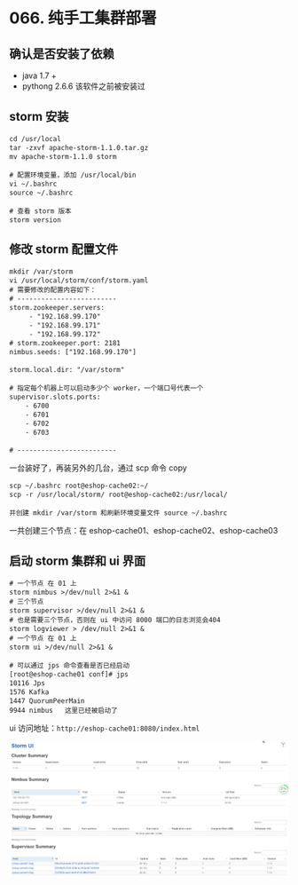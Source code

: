 # 066. 纯手工集群部署

## 确认是否安装了依赖

- java 1.7 +
- pythong 2.6.6 该软件之前被安装过

## storm 安装

```
cd /usr/local
tar -zxvf apache-storm-1.1.0.tar.gz
mv apache-storm-1.1.0 storm

# 配置环境变量，添加 /usr/local/bin
vi ~/.bashrc
source ~/.bashrc

# 查看 storm 版本
storm version
```

## 修改 storm 配置文件

```
mkdir /var/storm
vi /usr/local/storm/conf/storm.yaml
# 需要修改的配置内容如下：
# -------------------------
storm.zookeeper.servers:
     - "192.168.99.170"
     - "192.168.99.171"
     - "192.168.99.172"
# storm.zookeeper.port: 2181
nimbus.seeds: ["192.168.99.170"]

storm.local.dir: "/var/storm"

# 指定每个机器上可以启动多少个 worker，一个端口号代表一个
supervisor.slots.ports:
    - 6700
    - 6701
    - 6702
    - 6703

# -------------------------
```

一台装好了，再装另外的几台，通过 scp 命令 copy

```
scp ~/.bashrc root@eshop-cache02:~/
scp -r /usr/local/storm/ root@eshop-cache02:/usr/local/

并创建 mkdir /var/storm 和刷新环境变量文件 source ~/.bashrc
```

一共创建三个节点：在 eshop-cache01、eshop-cache02、eshop-cache03

## 启动 storm 集群和 ui 界面

```
# 一个节点 在 01 上
storm nimbus >/dev/null 2>&1 &
# 三个节点
storm supervisor >/dev/null 2>&1 &
# 也是需要三个节点，否则在 ui 中访问 8000 端口的日志浏览会404
storm logviewer > /dev/null 2>&1 &
# 一个节点 在 01 上
storm ui >/dev/null 2>&1 &

# 可以通过 jps 命令查看是否已经启动
[root@eshop-cache01 conf]# jps
10116 Jps
1576 Kafka
1447 QuorumPeerMain
9944 nimbus   这里已经被启动了
```

ui 访问地址：`http://eshop-cache01:8080/index.html`

![](./assets/markdown-img-paste-20190519171446988.png)


<iframe  height="500px" width="100%" frameborder=0 allowfullscreen="true" :src="$withBase('/ads.html')"></iframe>